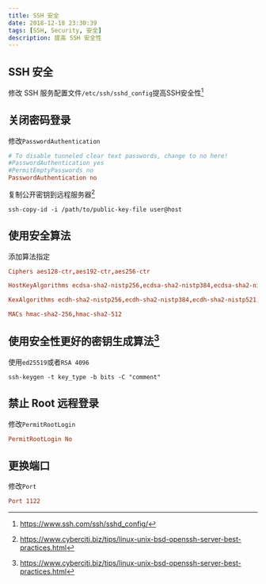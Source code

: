 ```yaml
---
title: SSH 安全
date: 2018-12-18 23:30:39
tags: [SSH, Security, 安全]
description: 提高 SSH 安全性
---
```


## SSH 安全

修改 SSH 服务配置文件`/etc/ssh/sshd_config`提高SSH安全性[^1]

## 关闭密码登录

修改`PasswordAuthentication`

```conf
# To disable tunneled clear text passwords, change to no here!
#PasswordAuthentication yes
#PermitEmptyPasswords no
PasswordAuthentication no
```

复制公开密钥到远程服务器[^2]

```shell
ssh-copy-id -i /path/to/public-key-file user@host
```

## 使用安全算法

添加算法指定

```conf
Ciphers aes128-ctr,aes192-ctr,aes256-ctr

HostKeyAlgorithms ecdsa-sha2-nistp256,ecdsa-sha2-nistp384,ecdsa-sha2-nistp521,ssh-rsa,ssh-dss

KexAlgorithms ecdh-sha2-nistp256,ecdh-sha2-nistp384,ecdh-sha2-nistp521,diffie-hellman-group-exchange-sha256

MACs hmac-sha2-256,hmac-sha2-512
```

## 使用安全性更好的密钥生成算法[^2]

使用`ed25519`或者`RSA 4096`

```shell
ssh-keygen -t key_type -b bits -C "comment"
```

## 禁止 Root 远程登录

修改`PermitRootLogin`

```conf
PermitRootLogin No
```

## 更换端口

修改`Port`

```conf
Port 1122
```

[^1]: https://www.ssh.com/ssh/sshd_config/
[^2]: https://www.cyberciti.biz/tips/linux-unix-bsd-openssh-server-best-practices.html
